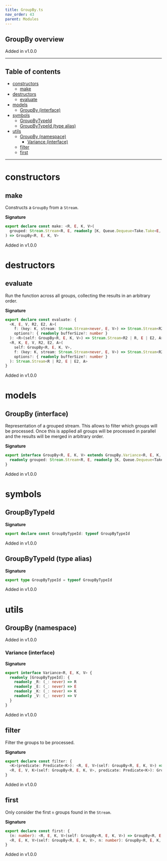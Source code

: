 ```yaml
---
title: GroupBy.ts
nav_order: 43
parent: Modules
---
```


## GroupBy overview

Added in v1.0.0

---

<h2 class="text-delta">Table of contents</h2>

- [constructors](#constructors)
  - [make](#make)
- [destructors](#destructors)
  - [evaluate](#evaluate)
- [models](#models)
  - [GroupBy (interface)](#groupby-interface)
- [symbols](#symbols)
  - [GroupByTypeId](#groupbytypeid)
  - [GroupByTypeId (type alias)](#groupbytypeid-type-alias)
- [utils](#utils)
  - [GroupBy (namespace)](#groupby-namespace)
    - [Variance (interface)](#variance-interface)
  - [filter](#filter)
  - [first](#first)

---

# constructors

## make

Constructs a `GroupBy` from a `Stream`.

**Signature**

```ts
export declare const make: <R, E, K, V>(
  grouped: Stream.Stream<R, E, readonly [K, Queue.Dequeue<Take.Take<E, V>>]>
) => GroupBy<R, E, K, V>
```

Added in v1.0.0

# destructors

## evaluate

Run the function across all groups, collecting the results in an
arbitrary order.

**Signature**

```ts
export declare const evaluate: {
  <K, E, V, R2, E2, A>(
    f: (key: K, stream: Stream.Stream<never, E, V>) => Stream.Stream<R2, E2, A>,
    options?: { readonly bufferSize?: number }
  ): <R>(self: GroupBy<R, E, K, V>) => Stream.Stream<R2 | R, E | E2, A>
  <R, K, E, V, R2, E2, A>(
    self: GroupBy<R, E, K, V>,
    f: (key: K, stream: Stream.Stream<never, E, V>) => Stream.Stream<R2, E2, A>,
    options?: { readonly bufferSize?: number }
  ): Stream.Stream<R | R2, E | E2, A>
}
```

Added in v1.0.0

# models

## GroupBy (interface)

Representation of a grouped stream. This allows to filter which groups will
be processed. Once this is applied all groups will be processed in parallel
and the results will be merged in arbitrary order.

**Signature**

```ts
export interface GroupBy<R, E, K, V> extends GroupBy.Variance<R, E, K, V>, Pipeable {
  readonly grouped: Stream.Stream<R, E, readonly [K, Queue.Dequeue<Take.Take<E, V>>]>
}
```

Added in v1.0.0

# symbols

## GroupByTypeId

**Signature**

```ts
export declare const GroupByTypeId: typeof GroupByTypeId
```

Added in v1.0.0

## GroupByTypeId (type alias)

**Signature**

```ts
export type GroupByTypeId = typeof GroupByTypeId
```

Added in v1.0.0

# utils

## GroupBy (namespace)

Added in v1.0.0

### Variance (interface)

**Signature**

```ts
export interface Variance<R, E, K, V> {
  readonly [GroupByTypeId]: {
    readonly _R: (_: never) => R
    readonly _E: (_: never) => E
    readonly _K: (_: never) => K
    readonly _V: (_: never) => V
  }
}
```

Added in v1.0.0

## filter

Filter the groups to be processed.

**Signature**

```ts
export declare const filter: {
  <K>(predicate: Predicate<K>): <R, E, V>(self: GroupBy<R, E, K, V>) => GroupBy<R, E, K, V>
  <R, E, V, K>(self: GroupBy<R, E, K, V>, predicate: Predicate<K>): GroupBy<R, E, K, V>
}
```

Added in v1.0.0

## first

Only consider the first `n` groups found in the `Stream`.

**Signature**

```ts
export declare const first: {
  (n: number): <R, E, K, V>(self: GroupBy<R, E, K, V>) => GroupBy<R, E, K, V>
  <R, E, K, V>(self: GroupBy<R, E, K, V>, n: number): GroupBy<R, E, K, V>
}
```

Added in v1.0.0
